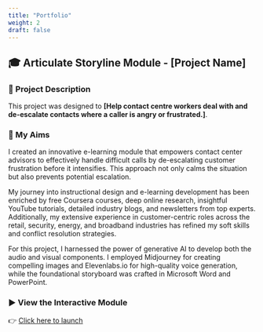 ```yaml
---
title: "Portfolio"
weight: 2
draft: false
---
```


## 🎓 Articulate Storyline Module - [Project Name]

### 📝 Project Description  
This project was designed to **[Help contact centre workers deal with and de-escalate contacts where a caller is angry or frustrated.]**.

### 🎯 My Aims  
I created an innovative e-learning module that empowers contact center advisors to effectively handle difficult calls by de-escalating customer frustration before it intensifies. This approach not only calms the situation but also prevents potential escalation.

My journey into instructional design and e-learning development has been enriched by free Coursera courses, deep online research, insightful YouTube tutorials, detailed industry blogs, and newsletters from top experts. Additionally, my extensive experience in customer-centric roles across the retail, security, energy, and broadband industries has refined my soft skills and conflict resolution strategies.

For this project, I harnessed the power of generative AI to develop both the audio and visual components. I employed Midjourney for creating compelling images and Elevenlabs.io for high-quality voice generation, while the foundational storyboard was crafted in Microsoft Word and PowerPoint.

### ▶️ View the Interactive Module  
👉 [Click here to launch](../storyline/project1/story.html)
